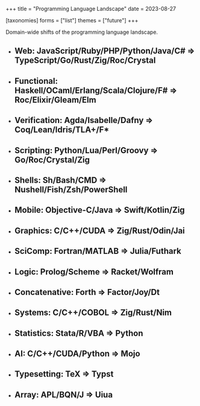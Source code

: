 +++
title = "Programming Language Landscape"
date = 2023-08-27

[taxonomies]
forms = ["list"]
themes = ["future"]
+++

Domain-wide shifts of the programming language landscape.

<!-- more -->

- ## Web: JavaScript/Ruby/PHP/Python/Java/C# => TypeScript/Go/Rust/Zig/Roc/Crystal

- ## Functional: Haskell/OCaml/Erlang/Scala/Clojure/F# => Roc/Elixir/Gleam/Elm

- ## Verification: Agda/Isabelle/Dafny => Coq/Lean/Idris/TLA+/F*

- ## Scripting: Python/Lua/Perl/Groovy => Go/Roc/Crystal/Zig

- ## Shells: Sh/Bash/CMD => Nushell/Fish/Zsh/PowerShell

- ## Mobile: Objective-C/Java => Swift/Kotlin/Zig

- ## Graphics: C/C++/CUDA => Zig/Rust/Odin/Jai

- ## SciComp: Fortran/MATLAB => Julia/Futhark

- ## Logic: Prolog/Scheme => Racket/Wolfram

- ## Concatenative: Forth => Factor/Joy/Dt

- ## Systems: C/C++/COBOL => Zig/Rust/Nim

- ## Statistics: Stata/R/VBA => Python

- ## AI: C/C++/CUDA/Python => Mojo

- ## Typesetting: TeX => Typst

- ## Array: APL/BQN/J => Uiua
